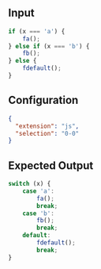 
## Input
```javascript input
if (x === 'a') {
    fa();
} else if (x === 'b') {
    fb();
} else {
    fdefault();
}
```

## Configuration
```json configuration
{
  "extension": "js",
  "selection": "0-0"
}
```

## Expected Output
```javascript expected output
switch (x) {
    case 'a':
        fa();
        break;
    case 'b':
        fb();
        break;
    default:
        fdefault();
        break;
}
```
